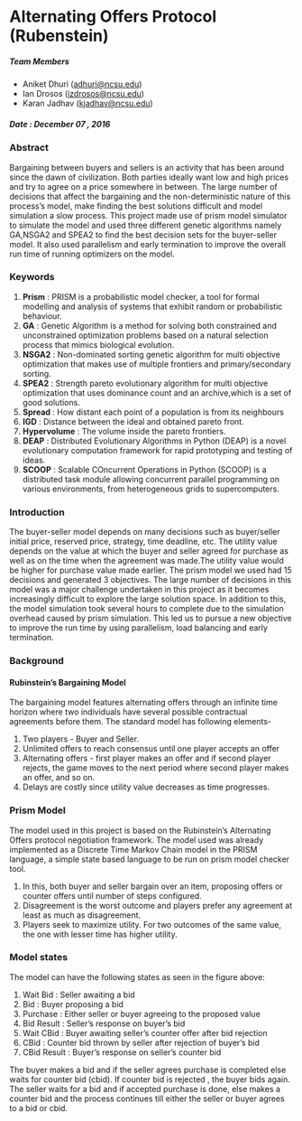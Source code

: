 # Alternating Offers Protocol (Rubenstein)
##### Team Members
* Aniket Dhuri (adhuri@ncsu.edu)
* Ian Drosos (izdrosos@ncsu.edu)
* Karan Jadhav (kjadhav@ncsu.edu)

##### Date : December 07 , 2016  

### Abstract  

Bargaining between buyers and sellers is an activity that has been around since the dawn of civilization. Both parties ideally want low and high prices and try to agree on a price somewhere in between. The large number of decisions that affect the bargaining and the non-deterministic nature of this process’s model, make finding the best solutions difficult and model simulation a slow process. This project made use of prism model simulator to simulate the model and used three different genetic algorithms namely GA,NSGA2 and SPEA2  to find the best decision sets for the buyer-seller model. It also used parallelism and early termination to improve the overall run time of running optimizers on the model.

### Keywords
1. **Prism** : PRISM is a probabilistic model checker, a tool for formal modelling and analysis of systems that exhibit random or probabilistic behaviour.
2. **GA** : Genetic Algorithm is a method for solving both constrained and unconstrained optimization problems based on a natural selection process that mimics biological evolution.
3. **NSGA2** : Non-dominated sorting genetic algorithm for multi objective optimization that makes use of multiple frontiers and primary/secondary sorting.
4. **SPEA2** : Strength pareto evolutionary algorithm for multi objective optimization that uses dominance count and an archive,which is a set of good solutions.
5. **Spread** : How distant each point of a population is from its neighbours
6. **IGD** : Distance between the ideal and obtained pareto front.
7. **Hypervolume** : The volume inside the pareto frontiers.
8. **DEAP** : Distributed Evolutionary Algorithms in Python (DEAP) is a novel evolutionary computation framework for rapid prototyping and testing of ideas.
9. **SCOOP** : Scalable COncurrent Operations in Python (SCOOP) is a distributed task module allowing concurrent parallel programming on various environments, from heterogeneous grids to supercomputers. 

### Introduction
The buyer-seller model depends on many decisions such as buyer/seller initial price, reserved price, strategy, time deadline, etc. The utility value depends on the value at which the buyer and seller agreed for purchase as well as on the time when the agreement was made.The utility value would be higher for purchase value made earlier. The prism model we used had 15 decisions and generated 3 objectives. The large number of decisions in this model was a major challenge undertaken in this project as it becomes increasingly difficult to explore the large solution space. In addition to this, the model simulation took several hours to complete due to the simulation overhead caused by prism simulation. This led us to pursue a new objective to improve the run time by using parallelism, load balancing and early termination.

### Background
#### Rubinstein’s Bargaining Model
The bargaining model features alternating offers through an infinite time horizon where two individuals have several possible contractual agreements before them. The standard model has following elements-

1. Two players - Buyer and Seller.
2. Unlimited offers to reach consensus until one player accepts an offer
3. Alternating offers - first player makes an offer and if second player rejects, the game moves to the next period where second player makes an offer, and so on.
4. Delays are costly since utility value decreases as time progresses.

### Prism Model
The model used in this project is based on the Rubinstein’s Alternating Offers protocol negotiation framework. The model used was already implemented as a Discrete Time Markov Chain model in the PRISM language, a simple state based language to be run on prism model checker tool.

1. In this, both buyer and seller bargain over an item, proposing offers or counter offers until number of steps configured.
2. Disagreement is the worst outcome and players prefer any agreement at least as much as disagreement.
3. Players seek to maximize utility. For two outcomes of the same value, the one with lesser time has higher utility.

### Model states

The model can have the following states as seen in the figure above:

1. Wait Bid : Seller awaiting a bid
2. Bid : Buyer proposing a bid
3. Purchase : Either seller or buyer agreeing to the proposed value
4. Bid Result : Seller’s response on buyer’s bid
5. Wait CBid : Buyer awaiting seller’s counter offer after bid rejection
6. CBid : Counter bid thrown by seller after rejection of buyer’s bid
7. CBid Result : Buyer’s response on seller’s counter bid


The buyer makes a bid and if the seller agrees purchase is completed else waits for counter bid (cbid). If counter bid is rejected , the buyer bids again.
The seller waits for a bid and if accepted purchase is done, else makes a counter bid and the process continues till either the seller or buyer agrees to a bid or cbid. 
